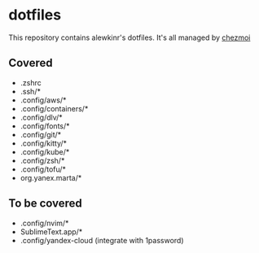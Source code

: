# dotfiles

This repository contains alewkinr's dotfiles. It's all managed by [chezmoi](https://www.chezmoi.io)

## Covered
* .zshrc
* .ssh/*
* .config/aws/*
* .config/containers/*
* .config/dlv/*
* .config/fonts/*
* .config/git/*
* .config/kitty/*
* .config/kube/*
* .config/zsh/*
* .config/tofu/*
* org.yanex.marta/*


## To be covered
* .config/nvim/*
* SublimeText.app/*
* .config/yandex-cloud (integrate with 1password)
